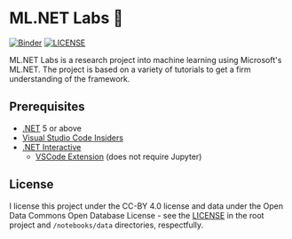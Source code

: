 # ML.NET Labs 🤖

[![Binder](https://mybinder.org/badge_logo.svg)](https://mybinder.org/v2/gh/tonytins/mlnetlabs/HEAD?urlpath=lab) [![LICENSE](https://img.shields.io/github/license/tonytins/mlnetlabs?color=808080)](https://github.com/tonytins/dotnetlabs/blob/master/LICENSE)

ML.NET Labs is a research project into machine learning using Microsoft's ML.NET. The project is based on a variety of tutorials to get a firm understanding of the framework.

## Prerequisites

- [.NET](https://dotnet.microsoft.com/download) 5 or above
- [Visual Studio Code Insiders](https://code.visualstudio.com/insiders/)
- [.NET Interactive](https://github.com/dotnet/interactive/blob/main/README.md)
    - [VSCode Extension](https://marketplace.visualstudio.com/items?itemName=ms-dotnettools.dotnet-interactive-vscode) (does not require Jupyter)

## License
  
I license this project under the CC-BY 4.0 license and data under the Open Data Commons Open Database License - see the [LICENSE](LICENSE) in the root project and ``/notebooks/data`` directories, respectfully.


